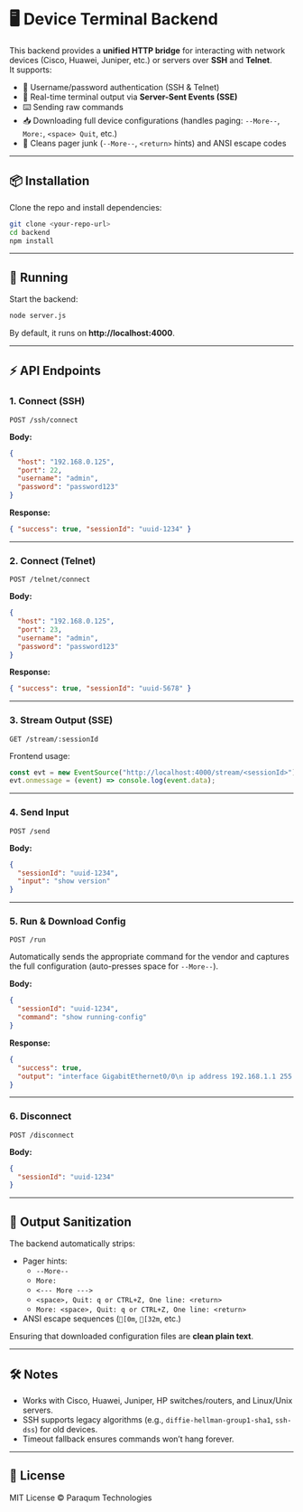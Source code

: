 # 🖥️ Device Terminal Backend

This backend provides a **unified HTTP bridge** for interacting with network devices (Cisco, Huawei, Juniper, etc.) or servers over **SSH** and **Telnet**.  
It supports:

- 🔑 Username/password authentication (SSH & Telnet)  
- 📡 Real-time terminal output via **Server-Sent Events (SSE)**  
- ⌨️ Sending raw commands  
- 📥 Downloading full device configurations (handles paging: `--More--`, `More:`, `<space> Quit`, etc.)  
- 🧹 Cleans pager junk (`--More--`, `<return>` hints) and ANSI escape codes  

---

## 📦 Installation

Clone the repo and install dependencies:

```bash
git clone <your-repo-url>
cd backend
npm install
```

---

## 🚀 Running

Start the backend:

```bash
node server.js
```

By default, it runs on **http://localhost:4000**.

---

## ⚡ API Endpoints

### 1. **Connect (SSH)**

```http
POST /ssh/connect
```

**Body:**
```json
{
  "host": "192.168.0.125",
  "port": 22,
  "username": "admin",
  "password": "password123"
}
```

**Response:**
```json
{ "success": true, "sessionId": "uuid-1234" }
```

---

### 2. **Connect (Telnet)**

```http
POST /telnet/connect
```

**Body:**
```json
{
  "host": "192.168.0.125",
  "port": 23,
  "username": "admin",
  "password": "password123"
}
```

**Response:**
```json
{ "success": true, "sessionId": "uuid-5678" }
```

---

### 3. **Stream Output (SSE)**

```http
GET /stream/:sessionId
```

Frontend usage:
```js
const evt = new EventSource("http://localhost:4000/stream/<sessionId>");
evt.onmessage = (event) => console.log(event.data);
```

---

### 4. **Send Input**

```http
POST /send
```

**Body:**
```json
{
  "sessionId": "uuid-1234",
  "input": "show version"
}
```

---

### 5. **Run & Download Config**

```http
POST /run
```

Automatically sends the appropriate command for the vendor and captures the full configuration (auto-presses space for `--More--`).

**Body:**
```json
{
  "sessionId": "uuid-1234",
  "command": "show running-config"
}
```

**Response:**
```json
{
  "success": true,
  "output": "interface GigabitEthernet0/0\n ip address 192.168.1.1 255.255.255.0\n..."
}
```

---

### 6. **Disconnect**

```http
POST /disconnect
```

**Body:**
```json
{
  "sessionId": "uuid-1234"
}
```

---

## 🧹 Output Sanitization

The backend automatically strips:

- Pager hints:
  - `--More--`
  - `More:`
  - `<--- More --->`
  - `<space>, Quit: q or CTRL+Z, One line: <return>`
  - `More: <space>, Quit: q or CTRL+Z, One line: <return>`
- ANSI escape sequences (`[0m`, `[32m`, etc.)  

Ensuring that downloaded configuration files are **clean plain text**.

---

## 🛠️ Notes

- Works with Cisco, Huawei, Juniper, HP switches/routers, and Linux/Unix servers.  
- SSH supports legacy algorithms (e.g., `diffie-hellman-group1-sha1`, `ssh-dss`) for old devices.  
- Timeout fallback ensures commands won’t hang forever.  

---

## 📜 License

MIT License © Paraqum Technologies  
